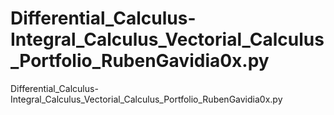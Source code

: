 # Differential_Calculus-Integral_Calculus_Vectorial_Calculus_Portfolio_RubenGavidia0x.py
Differential_Calculus-Integral_Calculus_Vectorial_Calculus_Portfolio_RubenGavidia0x.py
